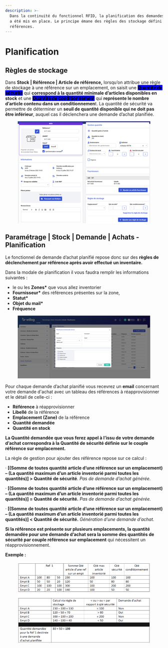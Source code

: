 ```yaml
---
description: >-
  Dans la continuité du fonctionnel RFID, la planification des demandes d’achat
  a été mis en place. Le principe émane des règles des stockage défini sur les
  références.
---
```


# Planification

## Règles de stockage

Dans **Stock | Référence | Article de référence,** lorsqu’on attribue une règle de stockage à une référence sur un emplacement, on saisit une <mark style="background-color:blue;">**Quantité de sécurité**</mark> qui **correspond à la quantité minimale d’articles disponibles en stock** et une <mark style="background-color:blue;">**Quantité de conditionnement**</mark> qui **représente le nombre d’article contenu dans un conditionnemen**t. La quantité de sécurité va permettre de déterminer un **seuil de quantité disponible qui ne doit pas être inférieur**, auquel cas il déclenchera une demande d’achat planifiée.

<figure><img src="../../../../.gitbook/assets/image (6) (1).png" alt=""><figcaption></figcaption></figure>

## Paramétrage | Stock | Demande | Achats - Planification

Le fonctionnel de demande d’achat planifié repose donc sur des **règles de déclenchement par référence après avoir effectué un inventaire.**&#x20;

Dans la modale de planification il vous faudra remplir les informations suivantes : &#x20;

* le ou les **Zones\*** que vous allez inventorier
* **Fournisseur\*** des références présentes sur la zone,&#x20;
* **Statut\***
* **Objet du mail\***
* **Fréquence**

<figure><img src="../../../../.gitbook/assets/image (7) (1).png" alt=""><figcaption></figcaption></figure>

Pour chaque demande d’achat planifié vous recevrez un **email** concernant votre demande d'achat avec un tableau des références à réapprovisionner et le détail de celle-ci :&#x20;

* &#x20;**Référence** à réapprovisionner
* **Libellé** de la référence
* **Emplacement (Zone)** de la référence
* **Quantité demandée**
* **Quantité en stock**&#x20;

**La Quantité demandée que vous ferez appel à l’issu de votre demande d’achat correspondra à la Quantité de sécurité définie sur le couple référence sur emplacement.**

La règle de gestion pour ajouter des référence repose sur ce calcul :

·       **\[(Somme de toutes quantité article d’une référence sur un emplacement) – (La quantité maximum d’un article inventorié parmi toutes les quantités)] > Quantité de sécurité**. _Pas de demande d’achat générée._

·        **\[(Somme de toutes quantité article d’une référence sur un emplacement) – (La quantité maximum d’un article inventorié parmi toutes les quantités)] = Quantité de sécurité.** _Pas de demande d’achat générée._

·      **\[(Somme de toutes quantité article d’une référence sur un emplacement) – (La quantité maximum d’un article inventorié parmi toutes les quantités)] < Quantité de sécurité.** _Génération d’une demande d’achat._

**Si la référence est présente sur plusieurs emplacements, la quantité demandée pour une demande d’achat sera la somme des quantités de sécurité par couple référence sur emplacement** qui nécessitent un réapprovisionnement.

**Exemple :**&#x20;

<figure><img src="../../../../.gitbook/assets/image (93).png" alt=""><figcaption></figcaption></figure>
